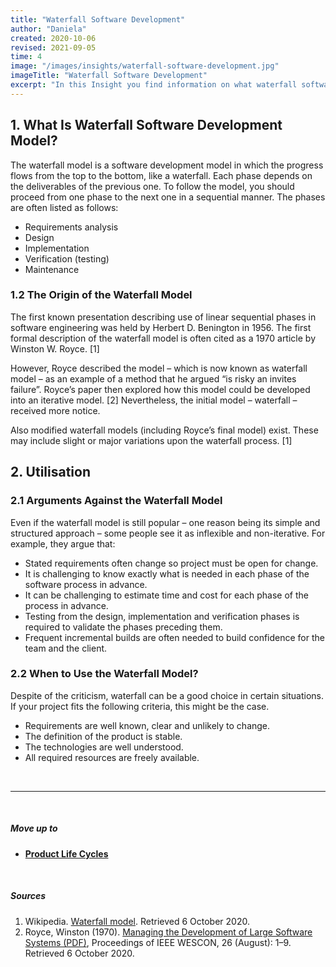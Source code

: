 ```yaml
---
title: "Waterfall Software Development"
author: "Daniela"
created: 2020-10-06
revised: 2021-09-05
time: 4
image: "/images/insights/waterfall-software-development.jpg"
imageTitle: "Waterfall Software Development"
excerpt: "In this Insight you find information on what waterfall software development model is, where does it originate from, what kind of criticism it has received, and in what situations waterfall model could be used."
---
```


## 1. What Is Waterfall Software Development Model?

The waterfall model is a software development model in which the progress flows from the top to the bottom, like a waterfall. Each phase depends on the deliverables of the previous one. To follow the model, you should proceed from one phase to the next one in a sequential manner. The phases are often listed as follows:

- Requirements analysis
- Design
- Implementation
- Verification (testing)
- Maintenance

### 1.2 The Origin of the Waterfall Model

The first known presentation describing use of linear sequential phases in software engineering was held by Herbert D. Benington in 1956. The first formal description of the waterfall model is often cited as a 1970 article by Winston W. Royce. [1]

However, Royce described the model – which is now known as waterfall model – as an example of a method that he argued “is risky an invites failure”. Royce’s paper then explored how this model could be developed into an iterative model. [2] Nevertheless, the initial model – waterfall – received more notice.

Also modified waterfall models (including Royce’s final model) exist. These may include slight or major variations upon the waterfall process. [1]

## 2. Utilisation

### 2.1 Arguments Against the Waterfall Model

Even if the waterfall model is still popular – one reason being its simple and structured approach – some people see it as inflexible and non-iterative. For example, they argue that:

- Stated requirements often change so project must be open for change.
- It is challenging to know exactly what is needed in each phase of the software process in advance.
- It can be challenging to estimate time and cost for each phase of the process in advance.
- Testing from the design, implementation and verification phases is required to validate the phases preceding them.
- Frequent incremental builds are often needed to build confidence for the team and the client.

### 2.2 When to Use the Waterfall Model?

Despite of the criticism, waterfall can be a good choice in certain situations. If your project fits the following criteria, this might be the case.

- Requirements are well known, clear and unlikely to change.
- The definition of the product is stable.
- The technologies are well understood.
- All required resources are freely available.

&nbsp;

***
&nbsp;

##### Move up to

- [**Product Life Cycles**](/insights/product-lifecycles)

&nbsp;

##### Sources

1. Wikipedia. [Waterfall model](https://en.wikipedia.org/wiki/Waterfall_model). Retrieved 6 October 2020.
2. Royce, Winston (1970). [Managing the Development of Large Software Systems (PDF)](http://www-scf.usc.edu/~csci201/lectures/Lecture11/royce1970.pdf), Proceedings of IEEE WESCON, 26 (August): 1–9. Retrieved 6 October 2020.